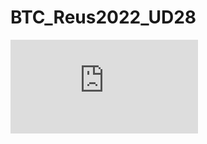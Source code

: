 # BTC_Reus2022_UD28

![Ejercicio_1](https://github.com/OctavioBernalGH/BTC_Reus2022_UD28/Ejercicio_1/index.html)
